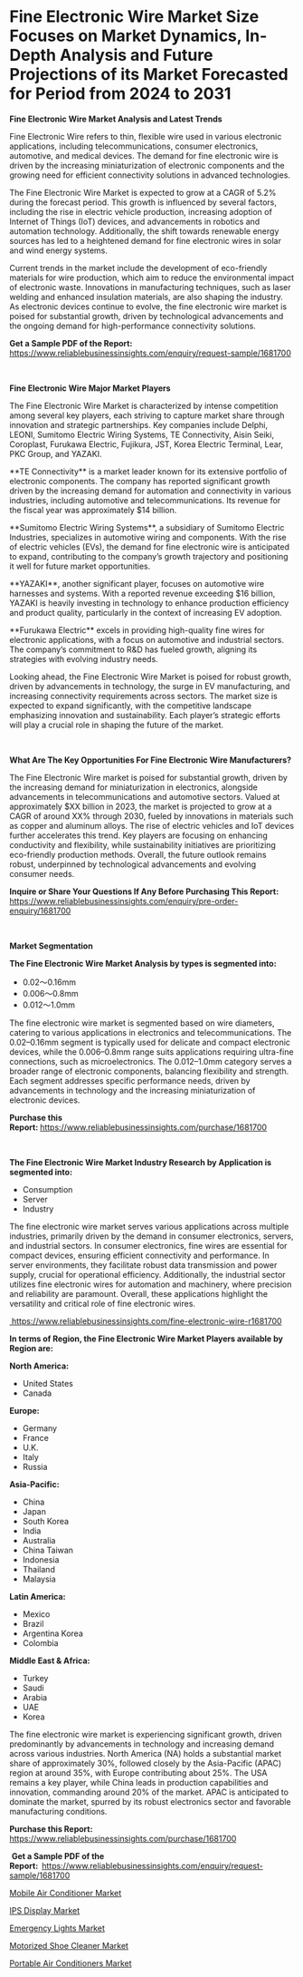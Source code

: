 <p><h1>Fine Electronic Wire Market Size Focuses on Market Dynamics, In-Depth Analysis and Future Projections of its Market Forecasted for Period from 2024 to 2031</h1></p><p><strong>Fine Electronic Wire Market Analysis and Latest Trends</strong></p>
<p><p>Fine Electronic Wire refers to thin, flexible wire used in various electronic applications, including telecommunications, consumer electronics, automotive, and medical devices. The demand for fine electronic wire is driven by the increasing miniaturization of electronic components and the growing need for efficient connectivity solutions in advanced technologies.</p><p>The Fine Electronic Wire Market is expected to grow at a CAGR of 5.2% during the forecast period. This growth is influenced by several factors, including the rise in electric vehicle production, increasing adoption of Internet of Things (IoT) devices, and advancements in robotics and automation technology. Additionally, the shift towards renewable energy sources has led to a heightened demand for fine electronic wires in solar and wind energy systems.</p><p>Current trends in the market include the development of eco-friendly materials for wire production, which aim to reduce the environmental impact of electronic waste. Innovations in manufacturing techniques, such as laser welding and enhanced insulation materials, are also shaping the industry. As electronic devices continue to evolve, the fine electronic wire market is poised for substantial growth, driven by technological advancements and the ongoing demand for high-performance connectivity solutions.</p></p>
<p><strong>Get a Sample PDF of the Report:&nbsp;</strong> <a href="https://www.reliablebusinessinsights.com/enquiry/request-sample/1681700?utm_campaign=97&utm_medium=2&utm_source=Github&utm_content=ia&utm_term=01102024&utm_id=fine-electronic-wire">https://www.reliablebusinessinsights.com/enquiry/request-sample/1681700</a></p>
<p>&nbsp;</p>
<p><strong>Fine Electronic Wire Major Market Players</strong></p>
<p><p>The Fine Electronic Wire Market is characterized by intense competition among several key players, each striving to capture market share through innovation and strategic partnerships. Key companies include Delphi, LEONI, Sumitomo Electric Wiring Systems, TE Connectivity, Aisin Seiki, Coroplast, Furukawa Electric, Fujikura, JST, Korea Electric Terminal, Lear, PKC Group, and YAZAKI.</p><p>**TE Connectivity** is a market leader known for its extensive portfolio of electronic components. The company has reported significant growth driven by the increasing demand for automation and connectivity in various industries, including automotive and telecommunications. Its revenue for the fiscal year was approximately $14 billion.</p><p>**Sumitomo Electric Wiring Systems**, a subsidiary of Sumitomo Electric Industries, specializes in automotive wiring and components. With the rise of electric vehicles (EVs), the demand for fine electronic wire is anticipated to expand, contributing to the company’s growth trajectory and positioning it well for future market opportunities.</p><p>**YAZAKI**, another significant player, focuses on automotive wire harnesses and systems. With a reported revenue exceeding $16 billion, YAZAKI is heavily investing in technology to enhance production efficiency and product quality, particularly in the context of increasing EV adoption.</p><p>**Furukawa Electric** excels in providing high-quality fine wires for electronic applications, with a focus on automotive and industrial sectors. The company’s commitment to R&D has fueled growth, aligning its strategies with evolving industry needs.</p><p>Looking ahead, the Fine Electronic Wire Market is poised for robust growth, driven by advancements in technology, the surge in EV manufacturing, and increasing connectivity requirements across sectors. The market size is expected to expand significantly, with the competitive landscape emphasizing innovation and sustainability. Each player’s strategic efforts will play a crucial role in shaping the future of the market.</p></p>
<p>&nbsp;</p>
<p><strong>What Are The Key Opportunities For Fine Electronic Wire Manufacturers?</strong></p>
<p><p>The Fine Electronic Wire market is poised for substantial growth, driven by the increasing demand for miniaturization in electronics, alongside advancements in telecommunications and automotive sectors. Valued at approximately $XX billion in 2023, the market is projected to grow at a CAGR of around XX% through 2030, fueled by innovations in materials such as copper and aluminum alloys. The rise of electric vehicles and IoT devices further accelerates this trend. Key players are focusing on enhancing conductivity and flexibility, while sustainability initiatives are prioritizing eco-friendly production methods. Overall, the future outlook remains robust, underpinned by technological advancements and evolving consumer needs.</p></p>
<p><strong>Inquire or Share Your Questions If Any Before Purchasing This Report:</strong> <a href="https://www.reliablebusinessinsights.com/enquiry/pre-order-enquiry/1681700?utm_campaign=97&utm_medium=2&utm_source=Github&utm_content=ia&utm_term=01102024&utm_id=fine-electronic-wire">https://www.reliablebusinessinsights.com/enquiry/pre-order-enquiry/1681700</a></p>
<p>&nbsp;</p>
<p><strong>Market Segmentation</strong></p>
<p><strong>The Fine Electronic Wire Market Analysis by types is segmented into:</strong></p>
<p><ul><li>0.02～0.16mm</li><li>0.006～0.8mm</li><li>0.012～1.0mm</li></ul></p>
<p><p>The fine electronic wire market is segmented based on wire diameters, catering to various applications in electronics and telecommunications. The 0.02–0.16mm segment is typically used for delicate and compact electronic devices, while the 0.006–0.8mm range suits applications requiring ultra-fine connections, such as microelectronics. The 0.012–1.0mm category serves a broader range of electronic components, balancing flexibility and strength. Each segment addresses specific performance needs, driven by advancements in technology and the increasing miniaturization of electronic devices.</p></p>
<p><strong>Purchase this Report:&nbsp;</strong><a href="https://www.reliablebusinessinsights.com/purchase/1681700?utm_campaign=97&utm_medium=2&utm_source=Github&utm_content=ia&utm_term=01102024&utm_id=fine-electronic-wire">https://www.reliablebusinessinsights.com/purchase/1681700</a></p>
<p>&nbsp;</p>
<p><strong>The Fine Electronic Wire Market Industry Research by Application is segmented into:</strong></p>
<p><ul><li>Consumption</li><li>Server</li><li>Industry</li></ul></p>
<p><p>The fine electronic wire market serves various applications across multiple industries, primarily driven by the demand in consumer electronics, servers, and industrial sectors. In consumer electronics, fine wires are essential for compact devices, ensuring efficient connectivity and performance. In server environments, they facilitate robust data transmission and power supply, crucial for operational efficiency. Additionally, the industrial sector utilizes fine electronic wires for automation and machinery, where precision and reliability are paramount. Overall, these applications highlight the versatility and critical role of fine electronic wires.</p></p>
<p><a href="https://www.reliablebusinessinsights.com/fine-electronic-wire-r1681700?utm_campaign=97&utm_medium=2&utm_source=Github&utm_content=ia&utm_term=01102024&utm_id=fine-electronic-wire">&nbsp;https://www.reliablebusinessinsights.com/fine-electronic-wire-r1681700</a></p>
<p><strong>In terms of Region, the Fine Electronic Wire Market Players available by Region are:</strong></p>
<p>
    <p> <strong> North America: </strong>
        <ul>
            <li>United States</li>
            <li>Canada</li>
        </ul>
        </p> 
    <p> <strong> Europe: </strong>
        <ul>
            <li>Germany</li>
            <li>France</li>
            <li>U.K.</li>
            <li>Italy</li>
            <li>Russia</li>
        </ul>
        </p> 
    <p> <strong> Asia-Pacific: </strong>
        <ul>
            <li>China</li>
            <li>Japan</li>
            <li>South Korea</li>
            <li>India</li>
            <li>Australia</li>
            <li>China Taiwan</li>
            <li>Indonesia</li>
            <li>Thailand</li>
            <li>Malaysia</li>
        </ul>
        </p> 
    <p> <strong> Latin America: </strong>
        <ul>
            <li>Mexico</li>
            <li>Brazil</li>
            <li>Argentina Korea</li>
            <li>Colombia</li>
        </ul>
        </p> 
    <p> <strong> Middle East & Africa: </strong>
        <ul>
            <li>Turkey</li>
            <li>Saudi</li>
            <li>Arabia</li>
            <li>UAE</li>
            <li>Korea</li>
        </ul>
    </p>
    </p>
<p><p>The fine electronic wire market is experiencing significant growth, driven predominantly by advancements in technology and increasing demand across various industries. North America (NA) holds a substantial market share of approximately 30%, followed closely by the Asia-Pacific (APAC) region at around 35%, with Europe contributing about 25%. The USA remains a key player, while China leads in production capabilities and innovation, commanding around 20% of the market. APAC is anticipated to dominate the market, spurred by its robust electronics sector and favorable manufacturing conditions.</p></p>
<p><strong>Purchase this Report: </strong><a href="https://www.reliablebusinessinsights.com/purchase/1681700?utm_campaign=97&utm_medium=2&utm_source=Github&utm_content=ia&utm_term=01102024&utm_id=fine-electronic-wire">https://www.reliablebusinessinsights.com/purchase/1681700</a></p>
<p>&nbsp;<strong>Get a Sample PDF of the Report:&nbsp;&nbsp;</strong><a href="https://www.reliablebusinessinsights.com/enquiry/request-sample/1681700?utm_campaign=97&utm_medium=2&utm_source=Github&utm_content=ia&utm_term=01102024&utm_id=fine-electronic-wire">https://www.reliablebusinessinsights.com/enquiry/request-sample/1681700</a></p>
<p><strong></strong></p>
<p><p><a href="https://github.com/aiko92han/Market-Research-Report-List-1/blob/main/mobile-air-conditioner-market.md?utm_campaign=97&utm_medium=2&utm_source=Github&utm_content=ia&utm_term=01102024&utm_id=fine-electronic-wire">Mobile Air Conditioner Market</a></p><p><a href="https://issuu.com/reportprime-2/docs/ips-display-market-size-2030.pptx_6b52dced7b8555?utm_campaign=97&utm_medium=2&utm_source=Github&utm_content=ia&utm_term=01102024&utm_id=fine-electronic-wire">IPS Display Market</a></p><p><a href="https://www.linkedin.com/pulse/emerging-trends-emergency-lights-market-global-outlook-future-obawe?utm_campaign=97&utm_medium=2&utm_source=Github&utm_content=ia&utm_term=01102024&utm_id=fine-electronic-wire">Emergency Lights Market</a></p><p><a href="https://www.linkedin.com/pulse/motorized-shoe-cleaner-market-trends-strategic-insights-i6qke?utm_campaign=97&utm_medium=2&utm_source=Github&utm_content=ia&utm_term=01102024&utm_id=fine-electronic-wire">Motorized Shoe Cleaner Market</a></p><p><a href="https://github.com/michaelhall412/Market-Research-Report-List-1/blob/main/portable-air-conditioners-market.md?utm_campaign=97&utm_medium=2&utm_source=Github&utm_content=ia&utm_term=01102024&utm_id=fine-electronic-wire">Portable Air Conditioners Market</a></p></p>